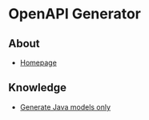 # OpenAPI Generator
## About
* [Homepage](https://openapi-generator.tech/)

## Knowledge
* [Generate Java models only](generate_java_models_only.md)
